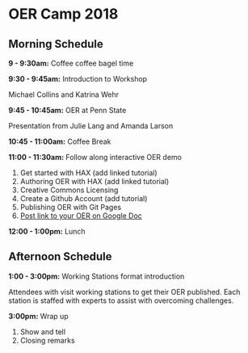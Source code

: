 # OER Camp 2018

## Morning Schedule

**9 - 9:30am:** Coffee coffee bagel time

**9:30 - 9:45am:** Introduction to Workshop

Michael Collins and Katrina Wehr

**9:45 - 10:45am:** OER at Penn State

Presentation from Julie Lang and Amanda Larson

**10:45 - 11:00am:** Coffee Break

**11:00 - 11:30am:** Follow along interactive OER demo

1. Get started with HAX \(add linked tutorial\)
2. Authoring OER with HAX \(add linked tutorial\)
3. Creative Commons Licensing
4. Create a Github Account \(add tutorial\)
5. Publishing OER with Git Pages
6. [Post link to your OER on Google Doc](https://docs.google.com/document/d/1PEkXCk4XSpHeBPPR5kdquSbBGAF3CjO_Rls6am3tJv4/edit)

**12:00 - 1:00pm:** Lunch

## Afternoon Schedule

**1:00 - 3:00pm:**    Working Stations format introduction

Attendees with visit working stations to get their OER published. Each station is staffed with experts to assist with overcoming challenges.


**3:00pm:** Wrap up

1. Show and tell
2. Closing remarks

